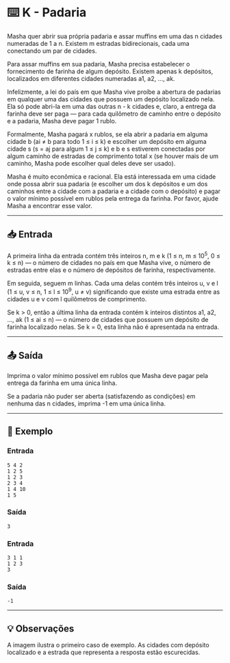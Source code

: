 # ⌨️ K - Padaria

Masha quer abrir sua própria padaria e assar muffins em uma das n cidades numeradas de 1 a n. Existem m estradas bidirecionais, cada uma conectando um par de cidades.

Para assar muffins em sua padaria, Masha precisa estabelecer o fornecimento de farinha de algum depósito. Existem apenas k depósitos, localizados em diferentes cidades numeradas a1, a2, ..., ak.

Infelizmente, a lei do país em que Masha vive proíbe a abertura de padarias em qualquer uma das cidades que possuem um depósito localizado nela. Ela só pode abri-la em uma das outras n - k cidades e, claro, a entrega da farinha deve ser paga — para cada quilômetro de caminho entre o depósito e a padaria, Masha deve pagar 1 rublo.

Formalmente, Masha pagará x rublos, se ela abrir a padaria em alguma cidade b (ai ≠ b para todo 1 ≤ i ≤ k) e escolher um depósito em alguma cidade s (s = aj para algum 1 ≤ j ≤ k) e b e s estiverem conectadas por algum caminho de estradas de comprimento total x (se houver mais de um caminho, Masha pode escolher qual deles deve ser usado).

Masha é muito econômica e racional. Ela está interessada em uma cidade onde possa abrir sua padaria (e escolher um dos k depósitos e um dos caminhos entre a cidade com a padaria e a cidade com o depósito) e pagar o valor mínimo possível em rublos pela entrega da farinha. Por favor, ajude Masha a encontrar esse valor.

---

## 📥 Entrada

A primeira linha da entrada contém três inteiros n, m e k (1 ≤ n, m ≤ 10<sup>5</sup>, 0 ≤ k ≤ n) — o número de cidades no país em que Masha vive, o número de estradas entre elas e o número de depósitos de farinha, respectivamente.

Em seguida, seguem m linhas. Cada uma delas contém três inteiros u, v e l (1 ≤ u, v ≤ n, 1 ≤ l ≤ 10<sup>9</sup>, u ≠ v) significando que existe uma estrada entre as cidades u e v com l quilômetros de comprimento.

Se k > 0, então a última linha da entrada contém k inteiros distintos a1, a2, ..., ak (1 ≤ ai ≤ n) — o número de cidades que possuem um depósito de farinha localizado nelas. Se k = 0, esta linha não é apresentada na entrada.

---

## 📤 Saída

Imprima o valor mínimo possível em rublos que Masha deve pagar pela entrega da farinha em uma única linha.

Se a padaria não puder ser aberta (satisfazendo as condições) em nenhuma das n cidades, imprima -1 em uma única linha.

---

## 🧪 Exemplo

### Entrada

```
5 4 2
1 2 5
1 2 3
2 3 4
1 4 10
1 5
```

### Saída

```
3
```

### Entrada

```
3 1 1
1 2 3
3
```

### Saída

```
-1
```

---

## 💡 Observações

A imagem ilustra o primeiro caso de exemplo. As cidades com depósito localizado e a estrada que representa a resposta estão escurecidas.
